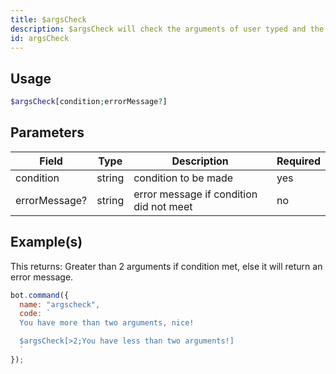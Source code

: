 ```yaml
---
title: $argsCheck
description: $argsCheck will check the arguments of user typed and the required one, if requirements didn't meet, it will return an error message.
id: argsCheck
---
```


## Usage

```php
$argsCheck[condition;errorMessage?]
```

## Parameters 


| Field  | Type    | Description     | Required |
|--------|---------|-----------------|----------|
| condition | string  | condition to be made | yes      |
| errorMessage? | string | error message if condition did not meet | no       |

## Example(s)

This returns: Greater than 2 arguments if condition met, else it will return an error message.

```javascript
bot.command({
  name: "argscheck",
  code: `
  You have more than two arguments, nice!

  $argsCheck[>2;You have less than two arguments!]
  `
});
```